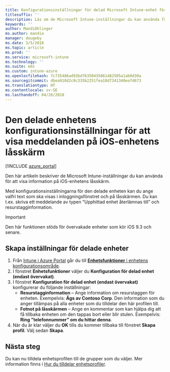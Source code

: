 ```yaml
---
title: Konfigurationsinställningar för delad Microsoft Intune-enhet för iOS
titlesuffix: ''
description: Läs om de Microsoft Intune-inställningar du kan använda för att visa information på iOS-enhetens låsskärm.
keywords: ''
author: MandiOhlinger
ms.author: mandia
manager: dougeby
ms.date: 3/5/2018
ms.topic: article
ms.prod: ''
ms.service: microsoft-intune
ms.technology: ''
ms.suite: ems
ms.custom: intune-azure
ms.openlocfilehash: 7c735486ad93bd76350435861482505a1ab0d30a
ms.sourcegitcommit: dbea918d2c0c335b2251fea18d7341340eafd673
ms.translationtype: HT
ms.contentlocale: sv-SE
ms.lasthandoff: 04/26/2018
---
```

# <a name="shared-device-configuration-settings-to-display-messages-on-the-ios-device-lock-screen"></a>Den delade enhetens konfigurationsinställningar för att visa meddelanden på iOS-enhetens låsskärm

[!INCLUDE [azure_portal](./includes/azure_portal.md)]

Den här artikeln beskriver de Microsoft Intune-inställningar du kan använda för att visa information på iOS-enhetens låsskärm.

Med konfigurationsinställningarna för den delade enheten kan du ange valfri text som ska visas i inloggningsfönstret och på låsskärmen. Du kan t.ex. skriva ett meddelande av typen ”Upphittad enhet återlämnas till” och resurstagginformation. 

>[!IMPORTANT]
> Den här funktionen stöds för övervakade enheter som kör iOS 9.3 och senare.

## <a name="create-shared-device-settings"></a>Skapa inställningar för delade enheter

1. Från [Intune i Azure Portal](https://portal.azure.com) går du till [**Enhetsfunktioner** i enhetens konfigurationsområde](device-features-configure.md). 
1. I fönstret **Enhetsfunktioner** väljer du **Konfiguration för delad enhet (endast övervakat)**.
2. I fönstret **Konfiguration för delad enhet (endast övervakat)** konfigurerar du följande inställningar:
    - **Resurstagginformation** – Ange information om resurstaggen för enheten. Exempelvis: **Ägs av Contoso Corp**. Den information som du anger tillämpas på alla enheter som du tilldelar den här profilen till.
    - **Fotnot på låsskärmen** – Ange en kommentar som kan hjälpa dig att få tillbaka enheten om den tappas bort eller blir stulen. Exempelvis: **Ring ”telefonnummer” om du hittar denna**.
3. När du är klar väljer du **OK** tills du kommer tillbaka till fönstret **Skapa profil**. Välj sedan **Skapa**. 


## <a name="next-steps"></a>Nästa steg

Du kan nu tilldela enhetsprofilen till de grupper som du väljer. Mer information finns i [Hur du tilldelar enhetsprofiler](device-profile-assign.md).
